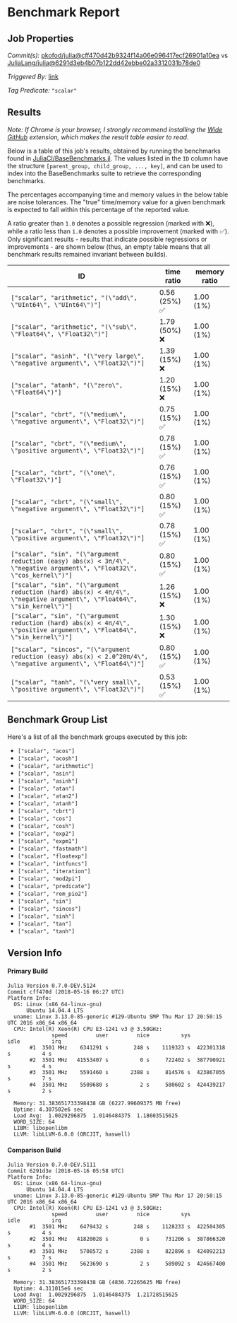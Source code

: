 # Benchmark Report

## Job Properties

*Commit(s):* [pkofod/julia@cff470d42b9324f14a06e096417ecf26901a10ea](https://github.com/pkofod/julia/commit/cff470d42b9324f14a06e096417ecf26901a10ea) vs [JuliaLang/julia@6291d3eb4b07b122dd42ebbe02a3312031b78de0](https://github.com/JuliaLang/julia/commit/6291d3eb4b07b122dd42ebbe02a3312031b78de0)

*Triggered By:* [link](https://github.com/JuliaLang/julia/pull/25948#issuecomment-389498123)

*Tag Predicate:* `"scalar"`

## Results

*Note: If Chrome is your browser, I strongly recommend installing the [Wide GitHub](https://chrome.google.com/webstore/detail/wide-github/kaalofacklcidaampbokdplbklpeldpj?hl=en)
extension, which makes the result table easier to read.*

Below is a table of this job's results, obtained by running the benchmarks found in
[JuliaCI/BaseBenchmarks.jl](https://github.com/JuliaCI/BaseBenchmarks.jl). The values
listed in the `ID` column have the structure `[parent_group, child_group, ..., key]`,
and can be used to index into the BaseBenchmarks suite to retrieve the corresponding
benchmarks.

The percentages accompanying time and memory values in the below table are noise tolerances. The "true"
time/memory value for a given benchmark is expected to fall within this percentage of the reported value.

A ratio greater than `1.0` denotes a possible regression (marked with :x:), while a ratio less
than `1.0` denotes a possible improvement (marked with :white_check_mark:). Only significant results - results
that indicate possible regressions or improvements - are shown below (thus, an empty table means that all
benchmark results remained invariant between builds).

| ID | time ratio | memory ratio |
|----|------------|--------------|
| `["scalar", "arithmetic", "(\"add\", \"UInt64\", \"UInt64\")"]` | 0.56 (25%) :white_check_mark: | 1.00 (1%)  |
| `["scalar", "arithmetic", "(\"sub\", \"Float64\", \"Float32\")"]` | 1.79 (50%) :x: | 1.00 (1%)  |
| `["scalar", "asinh", "(\"very large\", \"negative argument\", \"Float32\")"]` | 1.39 (15%) :x: | 1.00 (1%)  |
| `["scalar", "atanh", "(\"zero\", \"Float64\")"]` | 1.20 (15%) :x: | 1.00 (1%)  |
| `["scalar", "cbrt", "(\"medium\", \"negative argument\", \"Float32\")"]` | 0.75 (15%) :white_check_mark: | 1.00 (1%)  |
| `["scalar", "cbrt", "(\"medium\", \"positive argument\", \"Float32\")"]` | 0.78 (15%) :white_check_mark: | 1.00 (1%)  |
| `["scalar", "cbrt", "(\"one\", \"Float32\")"]` | 0.76 (15%) :white_check_mark: | 1.00 (1%)  |
| `["scalar", "cbrt", "(\"small\", \"negative argument\", \"Float32\")"]` | 0.80 (15%) :white_check_mark: | 1.00 (1%)  |
| `["scalar", "cbrt", "(\"small\", \"positive argument\", \"Float32\")"]` | 0.78 (15%) :white_check_mark: | 1.00 (1%)  |
| `["scalar", "sin", "(\"argument reduction (easy) abs(x) < 3π/4\", \"negative argument\", \"Float32\", \"cos_kernel\")"]` | 0.80 (15%) :white_check_mark: | 1.00 (1%)  |
| `["scalar", "sin", "(\"argument reduction (hard) abs(x) < 4π/4\", \"negative argument\", \"Float64\", \"sin_kernel\")"]` | 1.26 (15%) :x: | 1.00 (1%)  |
| `["scalar", "sin", "(\"argument reduction (hard) abs(x) < 4π/4\", \"positive argument\", \"Float64\", \"sin_kernel\")"]` | 1.30 (15%) :x: | 1.00 (1%)  |
| `["scalar", "sincos", "(\"argument reduction (easy) abs(x) < 2.0^20π/4\", \"negative argument\", \"Float64\")"]` | 0.80 (15%) :white_check_mark: | 1.00 (1%)  |
| `["scalar", "tanh", "(\"very small\", \"positive argument\", \"Float32\")"]` | 0.53 (15%) :white_check_mark: | 1.00 (1%)  |

## Benchmark Group List

Here's a list of all the benchmark groups executed by this job:

- `["scalar", "acos"]`
- `["scalar", "acosh"]`
- `["scalar", "arithmetic"]`
- `["scalar", "asin"]`
- `["scalar", "asinh"]`
- `["scalar", "atan"]`
- `["scalar", "atan2"]`
- `["scalar", "atanh"]`
- `["scalar", "cbrt"]`
- `["scalar", "cos"]`
- `["scalar", "cosh"]`
- `["scalar", "exp2"]`
- `["scalar", "expm1"]`
- `["scalar", "fastmath"]`
- `["scalar", "floatexp"]`
- `["scalar", "intfuncs"]`
- `["scalar", "iteration"]`
- `["scalar", "mod2pi"]`
- `["scalar", "predicate"]`
- `["scalar", "rem_pio2"]`
- `["scalar", "sin"]`
- `["scalar", "sincos"]`
- `["scalar", "sinh"]`
- `["scalar", "tan"]`
- `["scalar", "tanh"]`

## Version Info

#### Primary Build

```
Julia Version 0.7.0-DEV.5124
Commit cff470d (2018-05-16 06:27 UTC)
Platform Info:
  OS: Linux (x86_64-linux-gnu)
      Ubuntu 14.04.4 LTS
  uname: Linux 3.13.0-85-generic #129-Ubuntu SMP Thu Mar 17 20:50:15 UTC 2016 x86_64 x86_64
  CPU: Intel(R) Xeon(R) CPU E3-1241 v3 @ 3.50GHz: 
              speed         user         nice          sys         idle          irq
       #1  3501 MHz    6341291 s        248 s    1119323 s  422301318 s          4 s
       #2  3501 MHz   41553407 s          0 s     722402 s  387790921 s          4 s
       #3  3501 MHz    5591460 s       2388 s     814576 s  423867055 s          7 s
       #4  3501 MHz    5509680 s          2 s     580602 s  424439217 s          2 s
       
  Memory: 31.383651733398438 GB (6227.99609375 MB free)
  Uptime: 4.307502e6 sec
  Load Avg:  1.0029296875  1.0146484375  1.18603515625
  WORD_SIZE: 64
  LIBM: libopenlibm
  LLVM: libLLVM-6.0.0 (ORCJIT, haswell)

```

#### Comparison Build

```
Julia Version 0.7.0-DEV.5111
Commit 6291d3e (2018-05-16 05:58 UTC)
Platform Info:
  OS: Linux (x86_64-linux-gnu)
      Ubuntu 14.04.4 LTS
  uname: Linux 3.13.0-85-generic #129-Ubuntu SMP Thu Mar 17 20:50:15 UTC 2016 x86_64 x86_64
  CPU: Intel(R) Xeon(R) CPU E3-1241 v3 @ 3.50GHz: 
              speed         user         nice          sys         idle          irq
       #1  3501 MHz    6479432 s        248 s    1128233 s  422504305 s          4 s
       #2  3501 MHz   41820028 s          0 s     731206 s  387866320 s          4 s
       #3  3501 MHz    5708572 s       2388 s     822896 s  424092213 s          7 s
       #4  3501 MHz    5623690 s          2 s     589092 s  424667400 s          2 s
       
  Memory: 31.383651733398438 GB (4836.72265625 MB free)
  Uptime: 4.311015e6 sec
  Load Avg:  1.0029296875  1.0146484375  1.21728515625
  WORD_SIZE: 64
  LIBM: libopenlibm
  LLVM: libLLVM-6.0.0 (ORCJIT, haswell)

```
